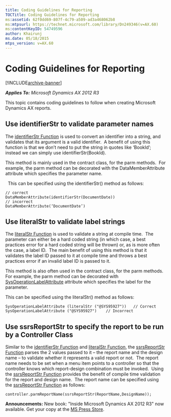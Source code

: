 ```yaml
---
title: Coding Guidelines for Reporting
TOCTitle: Coding Guidelines for Reporting
ms:assetid: 62f0dd69-807f-4c79-a509-ad3a468062b8
ms:mtpsurl: https://technet.microsoft.com/library/Dn249346(v=AX.60)
ms:contentKeyID: 54749596
author: Khairunj
ms.date: 05/18/2015
mtps_version: v=AX.60
---
```


# Coding Guidelines for Reporting 


[!INCLUDE[archive-banner](includes/archive-banner.md)]


_**Applies To:** Microsoft Dynamics AX 2012 R3_

This topic contains coding guidelines to follow when creating Microsoft Dynamics AX reports.

## Use identifierStr to validate parameter names

The [identifierStr Function](https://technet.microsoft.com/library/aa865105\(v=ax.60\)) is used to convert an identifier into a string, and validates that its argument is a valid identifier.  A benefit of using this function is that we don’t need to put the string in quotes like ‘BookId’; instead we can simply use identifierStr(BookId).

This method is mainly used in the contract class, for the parm methods.  For example, the parm method can be decorated with the DataMemberAttribute attribute which specifies the parameter name.

  This can be specified using the identifierStr() method as follows:

    // correct
    DataMemberAttribute(identifierStr(DocumentDate))
    // incorrect
    DataMemberAttribute(‘DocumentDate’)

## Use literalStr to validate label strings

The [literalStr Function](https://technet.microsoft.com/library/aa876886\(v=ax.60\)) is used to validate a string at compile time.  The parameter can either be a hard coded string (in which case, a best practices error for a hard coded string will be thrown) or, as is more often the case, a label ID.  The main benefit of using this method is that it validates the label ID passed to it at compile time and throws a best practices error if an invalid label ID is passed to it.

This method is also often used in the contract class, for the parm methods. For example, the parm method can be decorated with [SysOperationLabelAttribute](https://technet.microsoft.com/library/gg963117\(v=ax.60\)) attribute which specifies the label for the parameter.

This can be specified using the literalStr() method as follows:

    SysOperationLabelAttribute (literalStr ("@SYS95927"))   // Correct
    SysOperationLabelAttribute ("@SYS95927")    // Incorrect

## Use ssrsReportStr to specify the report to be run by a Controller Class

Similar to the [identifierStr Function](https://technet.microsoft.com/library/aa865105\(v=ax.60\)) and [literalStr Function](https://technet.microsoft.com/library/aa876886\(v=ax.60\)), the [ssrsReportStr Function](https://technet.microsoft.com/library/dn250992\(v=ax.60\)) parses the 2 values passed to it – the report name and the design name – to validate whether it represents a valid report or not.  The report name needs to be set when a menu item points to a controller so that the controller knows which report-design combination must be invoked.  Using the [ssrsReportStr Function](https://technet.microsoft.com/library/dn250992\(v=ax.60\)) provides the benefit of compile time validation for the report and design name.  The report name can be specified using the [ssrsReportStr Function](https://technet.microsoft.com/library/dn250992\(v=ax.60\)) as follows:

    controller.parmReportName(ssrsReportStr(ReportName,DesignName));

  
**Announcements:** New book: "Inside Microsoft Dynamics AX 2012 R3" now available. Get your copy at the [MS Press Store](https://www.microsoftpressstore.com/store/inside-microsoft-dynamics-ax-2012-r3-9780735685109).

